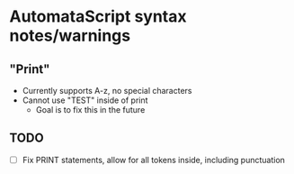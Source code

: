 # AutomataScript syntax notes/warnings

## "Print"
- Currently supports A-z, no special characters
- Cannot use "TEST" inside of print
    - Goal is to fix this in the future

## TODO
- [ ] Fix PRINT statements, allow for all tokens inside, including punctuation

